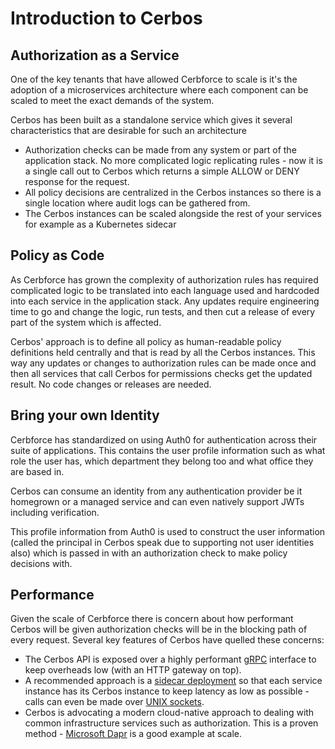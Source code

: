 # Introduction to Cerbos

## Authorization as a Service

One of the key tenants that have allowed Cerbforce to scale is it's the adoption of a microservices architecture where each component can be scaled to meet the exact demands of the system. 

Cerbos has been built as a standalone service which gives it several characteristics that are desirable for such an architecture

- Authorization checks can be made from any system or part of the application stack. No more complicated logic replicating rules - now it is a single call out to Cerbos which returns a simple ALLOW or DENY response for the request.
- All policy decisions are centralized in the Cerbos instances so there is a single location where audit logs can be gathered from.
- The Cerbos instances can be scaled alongside the rest of your services for example as a Kubernetes sidecar

## Policy as Code

As Cerbforce has grown the complexity of authorization rules has required complicated logic to be translated into each language used and hardcoded into each service in the application stack. Any updates require engineering time to go and change the logic, run tests, and then cut a release of every part of the system which is affected. 

Cerbos' approach is to define all policy as human-readable policy definitions held centrally and that is read by all the Cerbos instances. This way any updates or changes to authorization rules can be made once and then all services that call Cerbos for permissions checks get the updated result. No code changes or releases are needed.

## Bring your own Identity

Cerbforce has standardized on using Auth0 for authentication across their suite of applications. This contains the user profile information such as what role the user has, which department they belong too and what office they are based in.

Cerbos can consume an identity from any authentication provider be it homegrown or a managed service and can even natively support JWTs including verification.

This profile information from Auth0 is used to construct the user information (called the principal in Cerbos speak due to supporting not user identities also) which is passed in with an authorization check to make policy decisions with.

## Performance

Given the scale of Cerbforce there is concern about how performant Cerbos will be given authorization checks will be in the blocking path of every request. Several key features of Cerbos have quelled these concerns:

- The Cerbos API is exposed over a highly performant [gRPC](https://docs.cerbos.dev/cerbos/latest/api/index.html) interface to keep overheads low (with an HTTP gateway on top). 
- A recommended approach is a [sidecar deployment](https://docs.cerbos.dev/cerbos/latest/deployment/k8s-sidecar.html) so that each service instance has its Cerbos instance to keep latency as low as possible - calls can even be made over [UNIX sockets](https://github.com/cerbos/demo-rest/blob/main/docker-compose.yaml).
- Cerbos is advocating a modern cloud-native approach to dealing with common infrastructure services such as authorization. This is a proven method - [Microsoft Dapr](https://docs.microsoft.com/en-us/dotnet/architecture/dapr-for-net-developers/dapr-at-20000-feet) is a good example at scale.

